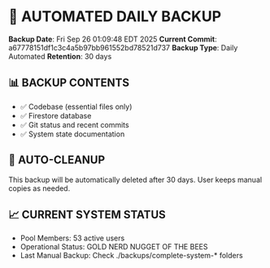 # 🤖 AUTOMATED DAILY BACKUP

**Backup Date**: Fri Sep 26 01:09:48 EDT 2025
**Current Commit**: a67778151df1c3c4a5b97bb961552bd78521d737
**Backup Type**: Daily Automated
**Retention**: 30 days

## 📊 BACKUP CONTENTS
- ✅ Codebase (essential files only)
- ✅ Firestore database
- ✅ Git status and recent commits
- ✅ System state documentation

## 🔄 AUTO-CLEANUP
This backup will be automatically deleted after 30 days.
User keeps manual copies as needed.

## 📈 CURRENT SYSTEM STATUS
- Pool Members: 53 active users
- Operational Status: GOLD NERD NUGGET OF THE BEES
- Last Manual Backup: Check ./backups/complete-system-* folders
